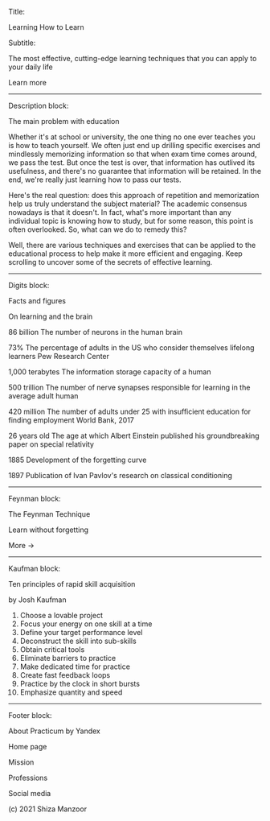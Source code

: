 Title: 

Learning How to Learn 

Subtitle: 

The most effective, cutting-edge learning techniques that you can apply to your daily life

Learn more

---

Description block: 

The main problem with education

Whether it's at school or university, the one thing no one ever teaches you is how to teach yourself. We often just end up drilling specific exercises and mindlessly memorizing information so that when exam time comes around, we pass the test. But once the test is over, that information has outlived its usefulness, and there's no guarantee that information will be retained. In the end, we're really just learning how to pass our tests. 

Here's the real question: does this approach of repetition and memorization help us truly understand the subject material? The academic consensus nowadays is that it doesn't. In fact, what's more important than any individual topic is knowing how to study, but for some reason, this point is often overlooked. So, what can we do to remedy this?

Well, there are various techniques and exercises that can be applied to the educational process to help make it more efficient and engaging. Keep scrolling to uncover some of the secrets of effective learning.

---

Digits block: 

Facts and figures 

On learning and the brain

86 billion 
The number of neurons in the human brain

73% 
The percentage of adults in the US who consider themselves lifelong learners 
Pew Research Center

1,000 terabytes 
The information storage capacity of a human

500 trillion 
The number of nerve synapses responsible for learning in the average adult human

420 million 
The number of adults under 25 with insufficient education for finding employment 
World Bank, 2017

26 years old 
The age at which Albert Einstein published his groundbreaking paper on special relativity

1885 
Development of the forgetting curve

1897 
Publication of Ivan Pavlov's research on classical conditioning

---

Feynman block:

The Feynman Technique 

Learn without forgetting

More →

---

Kaufman block: 

Ten principles of rapid skill acquisition 

by Josh Kaufman

1. Choose a lovable project
2. Focus your energy on one skill at a time
3. Define your target performance level
4. Deconstruct the skill into sub-skills
5. Obtain critical tools
6. Eliminate barriers to practice
7. Make dedicated time for practice
8. Create fast feedback loops
9. Practice by the clock in short bursts
10. Emphasize quantity and speed

---

Footer block: 

About Practicum by Yandex 

Home page 

Mission 

Professions

Social media

(c) 2021 Shiza Manzoor

